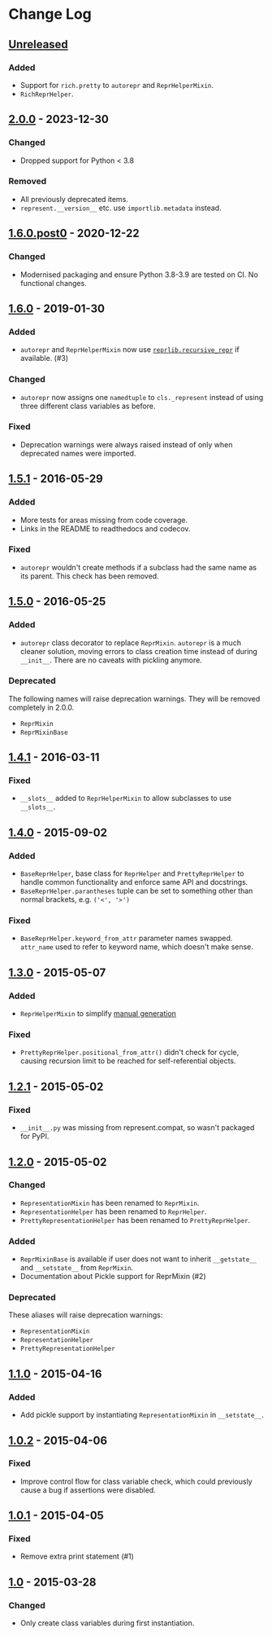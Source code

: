 # Change Log

## [Unreleased][unreleased]

### Added

- Support for `rich.pretty` to `autorepr` and `ReprHelperMixin`.
- `RichReprHelper`.

## [2.0.0] - 2023-12-30

### Changed

- Dropped support for Python < 3.8

### Removed

- All previously deprecated items.
- `represent.__version__` etc. use `importlib.metadata` instead.

## [1.6.0.post0] - 2020-12-22

### Changed

- Modernised packaging and ensure Python 3.8-3.9 are tested on CI. No
  functional changes.

## [1.6.0] - 2019-01-30

### Added

- `autorepr` and `ReprHelperMixin` now use [`reprlib.recursive_repr`][rrr] if
  available. (#3)

### Changed

- `autorepr` now assigns one `namedtuple` to `cls._represent` instead of using
  three different class variables as before.

### Fixed

- Deprecation warnings were always raised instead of only when deprecated
  names were imported.

[rrr]: https://docs.python.org/3.5/library/reprlib.html#reprlib.recursive_repr

## [1.5.1] - 2016-05-29

### Added

- More tests for areas missing from code coverage.
- Links in the README to readthedocs and codecov.

### Fixed

- `autorepr` wouldn't create methods if a subclass had the same name as its
  parent. This check has been removed.

## [1.5.0] - 2016-05-25

### Added

- `autorepr` class decorator to replace `ReprMixin`. `autorepr` is a much
  cleaner solution, moving errors to class creation time instead of during
  `__init__`. There are no caveats with pickling anymore.

### Deprecated

The following names will raise deprecation warnings. They will be removed
completely in 2.0.0.

- `ReprMixin`
- `ReprMixinBase`

## [1.4.1] - 2016-03-11

### Fixed

- `__slots__` added to `ReprHelperMixin` to allow subclasses to use `__slots__`.

## [1.4.0] - 2015-09-02

### Added

- `BaseReprHelper`, base class for `ReprHelper` and `PrettyReprHelper` to handle
  common functionality and enforce same API and docstrings.
- `BaseReprHelper.parantheses` tuple can be set to something other than normal
  brackets, e.g. `('<', '>')`

### Fixed

- `BaseReprHelper.keyword_from_attr` parameter names swapped. `attr_name` used
  to refer to keyword name, which doesn't make sense.

## [1.3.0] - 2015-05-07

### Added

- `ReprHelperMixin` to simplify [manual generation][man]

[man]: http://represent.readthedocs.io/en/latest/usage/helper.html

### Fixed

- `PrettyReprHelper.positional_from_attr()` didn't check for cycle, causing
  recursion limit to be reached for self-referential objects.

## [1.2.1] - 2015-05-02

### Fixed

- `__init__.py` was missing from represent.compat, so wasn't packaged for PyPI.

## [1.2.0] - 2015-05-02

### Changed

- `RepresentationMixin` has been renamed to `ReprMixin`.
- `RepresentationHelper` has been renamed to `ReprHelper`.
- `PrettyRepresentationHelper` has been renamed to `PrettyReprHelper`.

### Added

- `ReprMixinBase` is available if user does not want to inherit `__getstate__`
  and `__setstate__` from `ReprMixin`.
- Documentation about Pickle support for ReprMixin (#2)

### Deprecated

These aliases will raise deprecation warnings:

- `RepresentationMixin`
- `RepresentationHelper`
- `PrettyRepresentationHelper`

## [1.1.0] - 2015-04-16

### Added

- Add pickle support by instantiating `RepresentationMixin` in `__setstate__`.

## [1.0.2] - 2015-04-06

### Fixed

- Improve control flow for class variable check, which could previously cause a
  bug if assertions were disabled.

## [1.0.1] - 2015-04-05

### Fixed

- Remove extra print statement (#1)

## [1.0] - 2015-03-28

### Changed

- Only create class variables during first instantiation.

[unreleased]: https://github.com/RazerM/represent/compare/2.0.0...HEAD
[2.0.0]: https://github.com/RazerM/represent/compare/1.6.0.post0..2.0.0
[1.6.0.post0]: https://github.com/RazerM/represent/compare/1.6.0...1.6.0.post0
[1.6.0]: https://github.com/RazerM/represent/compare/1.5.1...1.6.0
[1.5.1]: https://github.com/RazerM/represent/compare/1.5.0...1.5.1
[1.5.0]: https://github.com/RazerM/represent/compare/1.4.1...1.5.0
[1.4.1]: https://github.com/RazerM/represent/compare/1.4.0...1.4.1
[1.4.0]: https://github.com/RazerM/represent/compare/1.3.0...1.4.0
[1.3.0]: https://github.com/RazerM/represent/compare/1.2.1...1.3.0
[1.2.1]: https://github.com/RazerM/represent/compare/1.2.0...1.2.1
[1.2.0]: https://github.com/RazerM/represent/compare/1.1.0...1.2.0
[1.1.0]: https://github.com/RazerM/represent/compare/1.0.2...1.1.0
[1.0.2]: https://github.com/RazerM/represent/compare/1.0.1...1.0.2
[1.0.1]: https://github.com/RazerM/represent/compare/1.0...1.0.1
[1.0]: https://github.com/RazerM/represent/compare/1.0b1...1.0
